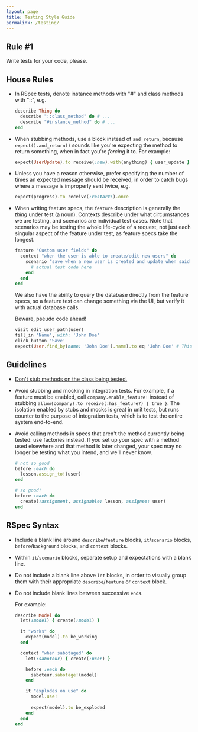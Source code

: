```yaml
---
layout: page
title: Testing Style Guide
permalink: /testing/
---
```


## Rule #1

Write tests for your code, please.

## House Rules

- In RSpec tests, denote instance methods with "#" and class methods with "::", e.g.
  
  ```ruby
  describe Thing do
    describe "::class_method" do # ...
    describe "#instance_method" do # ...
  end
  ```

- When stubbing methods, use a block instead of `and_return`, because `expect().and_return()` sounds like you're expecting the method to return something, when in fact you're *forcing* it to. For example:

  ```ruby
  expect(UserUpdate).to receive(:new).with(anything) { user_update }
  ```

- Unless you have a reason otherwise, prefer specifying the number of times an expected message should be received, in order to catch bugs where a message is improperly sent twice, e.g.

  ```ruby
  expect(progress).to receive(:restart!).once
  ```
  
- When writing feature specs, the `feature` description is generally the *thing* under test (a noun). Contexts describe under what circumstances we are testing, and scenarios are individual test cases. Note that scenarios may be testing the whole life-cycle of a request, not just each singular aspect of the feature under test, as feature specs take the longest.

  ```ruby
  feature "Custom user fields" do
    context "when the user is able to create/edit new users" do
      scenario "save when a new user is created and update when said user is updated" do
        # actual test code here
      end
    end
  end
  ```
      
  We also have the ability to query the database directly from the feature specs, so a feature test can change something via the UI, but verify it with actual database calls.
  
  Beware, pseudo code ahead!

  ```ruby
  visit edit_user_path(user)
  fill_in 'Name', with: 'John Doe'
  click_button 'Save'
  expect(User.find_by(name: 'John Doe').name).to eq 'John Doe' # This line hits the DB directly
  ```

## Guidelines

- [Don't stub methods on the class being tested.](https://robots.thoughtbot.com/don-t-stub-the-system-under-test)
- Avoid stubbing and mocking in integration tests. For example, if a feature must be enabled, call `company.enable_feature!` instead of stubbing `allow(company).to receive(:has_feature?) { true }`. The isolation enabled by stubs and mocks is great in unit tests, but runs counter to the purpose of integration tests, which is to test the entire system end-to-end.
- Avoid calling methods in specs that aren't the method currently being tested: use factories instead. If you set up your spec with a method used elsewhere and that method is later changed, your spec may no longer be testing what you intend, and we'll never know.

  ```ruby
  # not so good
  before :each do
    lesson.assign_to!(user)
  end

  # so good!
  before :each do
    create(:assignment, assignable: lesson, assignee: user)
  end
  ```

## RSpec Syntax

- Include a blank line around `describe`/`feature` blocks, `it`/`scenario` blocks, `before`/`background` blocks, and `context` blocks.
- Within `it`/`scenario` blocks, separate setup and expectations with a blank line.
- Do not include a blank line above `let` blocks, in order to visually group them with their appropriate `describe`/`feature` or `context` block.
- Do not include blank lines between successive `end`s.

  For example:
 
  ```ruby
  describe Model do
    let(:model) { create(:model) }

    it "works" do
      expect(model).to be_working
    end

    context "when sabotaged" do
      let(:saboteur) { create(:user) }

      before :each do
        saboteur.sabotage!(model)
      end

      it "explodes on use" do
        model.use!
      
        expect(model).to be_exploded
      end
    end  
  end
  ```
